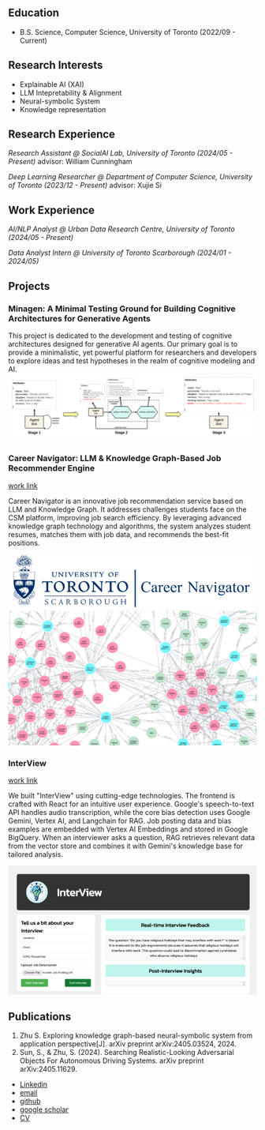 ## Education 
- B.S. Science, Computer Science, University of Toronto (2022/09 - Current)

## Research Interests
- Explainable AI (XAI)
- LLM Intepretability & Alignment
- Neural-symbolic System
- Knowledge representation

## Research Experience
*Research Assistant @ SocialAI Lab, University of Toronto (2024/05 - Present)* 
advisor: William Cunningham

*Deep Learning Researcher  @ Department of Computer Science, University of Toronto (2023/12 - Present)* 
advisor: Xujie Si

## Work Experience
*AI/NLP Analyst @ Urban Data Research Centre, University of Toronto (2024/05 - Present)*

*Data Analyst Intern @ University of Toronto Scarborough (2024/01 - 2024/05)*

## Projects
### Minagen: A Minimal Testing Ground for Building Cognitive Architectures for Generative Agents
This project is dedicated to the development and testing of cognitive architectures designed for generative AI agents. Our primary goal is to provide a minimalistic, yet powerful platform for researchers and developers to explore ideas and test hypotheses in the realm of cognitive modeling and AI.
![cog](/asset/img/Cognitive-1.png)

### Career Navigator: LLM & Knowledge Graph-Based Job Recommender Engine
[work link](https://github.com/ShenzheZhu/Career_Navigator_UTSC_AScoop)

Career Navigator is an innovative job recommendation service based on LLM and Knowledge Graph. It addresses challenges students face on the CSM platform, improving job search efficiency. By leveraging advanced knowledge graph technology and algorithms, the system analyzes student resumes, matches them with job data, and recommends the best-fit positions.

![career](/asset/img/logo.png)
![kg](/asset/img/visualisation.png)

### InterView
[work link](https://devpost.com/software/interview-7eugcy)

We built "InterView" using cutting-edge technologies. The frontend is crafted with React for an intuitive user experience. Google's speech-to-text API handles audio transcription, while the core bias detection uses Google Gemini, Vertex AI, and Langchain for RAG. Job posting data and bias examples are embedded with Vertex AI Embeddings and stored in Google BigQuery. When an interviewer asks a question, RAG retrieves relevant data from the vector store and combines it with Gemini's knowledge base for tailored analysis.

![interview](/asset/img/gallery.jpg)


## Publications
1. Zhu S. Exploring knowledge graph-based neural-symbolic system from application perspective[J]. arXiv preprint arXiv:2405.03524, 2024.
2. Sun, S., & Zhu, S. (2024). Searching Realistic-Looking Adversarial Objects For Autonomous Driving Systems. arXiv preprint arXiv:2405.11629.


- [Linkedin](https://www.linkedin.com/in/shenzhezhu0531/)
- [email](mailto:cho.zhu@mail.utoronto.ca)
- [github](https://github.com/ShenzheZhu)
- [google scholar](https://scholar.google.com/citations?user=WBZCniUAAAAJ&hl=zh-CN)
- [CV](/asset/files/Work_CV.pdf)
